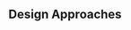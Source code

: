 <link rel="stylesheet" href="{{baseUrl}}/css/textbook.css">

<div class="website-content">

<div id="main">

## Design Approaches

<include src="../designApproaches/multilevelDesign/what/unit-inParent-asPanel-print.md" boilerplate />
<include src="../designApproaches/topDownBottomUp/what/unit-inParent-asPanel-print.md" boilerplate />
<include src="../designApproaches/agileDesign/what/unit-inParent-asPanel-print.md" boilerplate />

</div>

</div>
